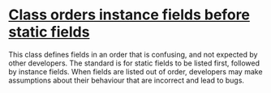 # [Class orders instance fields before static fields](http://fb-contrib.sourceforge.net/bugdescriptions.html#IMC_IMMATURE_CLASS_WRONG_FIELD_ORDER)

This class defines fields in an order that is confusing, and not expected by
    		other developers. The standard is for static fields to be listed first, followed by instance
    		fields. When fields are listed out of order, developers may make assumptions about their
    		behaviour that are incorrect and lead to bugs.